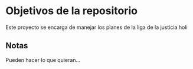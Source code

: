 # Objetivos de la repositorio

Este proyecto se encarga de manejar los planes de la liga de la justicia
holi


## Notas
Pueden hacer lo que quieran...
